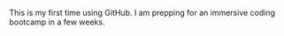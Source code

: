 This is my first time using GitHub. 
I am prepping for an immersive coding bootcamp in a few weeks.
